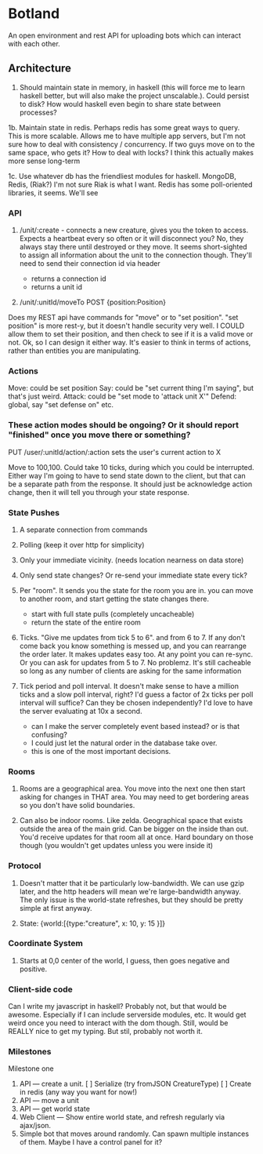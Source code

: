 # Botland

An open environment and rest API for uploading bots which can interact with each other.

## Architecture

1. Should maintain state in memory, in haskell (this will force me to learn haskell better, but will also make the project unscalable.). Could persist to disk? How would haskell even begin to share state between processes?

1b. Maintain state in redis. Perhaps redis has some great ways to query. This is more scalable. Allows me to have multiple app servers, but I'm not sure how to deal with consistency / concurrency. If two guys move on to the same space, who gets it? How to deal with locks? I think this actually makes more sense long-term

1c. Use whatever db has the friendliest modules for haskell. MongoDB, Redis, (Riak?) I'm not sure Riak is what I want. Redis has some poll-oriented libraries, it seems. We'll see

### API

1. /unit/:create - connects a new creature, gives you the token to access. Expects a heartbeat every so often or it will disconnect you? No, they always stay there until destroyed or they move. It seems short-sighted to assign all information about the unit to the connection though. They'll need to send their connection id via header

    - returns a connection id
    - returns a unit id

2. /unit/:unitId/moveTo POST {position:Position}

Does my REST api have commands for "move" or to "set position". "set position" is more rest-y, but it doesn't handle security very well. I COULD allow them to set their position, and then check to see if it is a valid move or not. Ok, so I can design it either way. It's easier to think in terms of actions, rather than entities you are manipulating. 

### Actions

Move: could be set position
Say: could be "set current thing I'm saying", but that's just weird. 
Attack: could be "set mode to 'attack unit X'"
Defend: global, say "set defense on" etc. 

### These action modes should be ongoing? Or it should report "finished" once you move there or something?

PUT /user/:unitId/action/:action sets the user's current action to X

Move to 100,100. Could take 10 ticks, during which you could be interrupted. Either way I'm going to have to send state down to the client, but that can be a separate path from the response. It should just be acknowledge action change, then it will tell you through your state response.


### State Pushes

1. A separate connection from commands
2. Polling (keep it over http for simplicity)
3. Only your immediate vicinity. (needs location nearness on data store)
4. Only send state changes? Or re-send your immediate state every tick?
5. Per "room". It sends you the state for the room you are in. you can move to another room, and start getting the state changes there. 
    - start with full state pulls (completely uncacheable)
    - return the state of the entire room

6. Ticks. "Give me updates from tick 5 to 6". and from 6 to 7. If any don't come back you know something is messed up, and you can rearrange the order later. It makes updates easy too. At any point you can re-sync. Or you can ask for updates from 5 to 7. No problemz. It's still cacheable so long as any number of clients are asking for the same information

7. Tick period and poll interval. It doesn't make sense to have a million ticks and a slow poll interval, right? I'd guess a factor of 2x ticks per poll interval will suffice? Can they be chosen independently? I'd love to have the server evaluating at 10x a second. 
    - can I make the server completely event based instead? or is that confusing?
    - I could just let the natural order in the database take over. 
    - this is one of the most important decisions.

### Rooms

1. Rooms are a geographical area. You move into the next one then start asking for changes in THAT area. You may need to get bordering areas so you don't have solid boundaries. 

2. Can also be indoor rooms. Like zelda. Geographical space that exists outside the area of the main grid. Can be bigger on the inside than out. You'd receive updates for that room all at once. Hard boundary on those though (you wouldn't get updates unless you were inside it)


### Protocol

1. Doesn't matter that it be particularly low-bandwidth. We can use gzip later, and the http headers will mean we're large-bandwidth anyway. The only issue is the world-state refreshes, but they should be pretty simple at first anyway.

2. State: {world:[{type:"creature", x: 10, y: 15 }]}


### Coordinate System

1. Starts at 0,0 center of the world, I guess, then goes negative and positive.

### Client-side code

Can I write my javascript in haskell? Probably not, but that would be awesome. Especially if I can include serverside modules, etc. It would get weird once you need to interact with the dom though. Still, would be REALLY nice to get my typing. But stil, probably not worth it. 

### Milestones

Milestone one
1. API — create a unit. 
    [ ] Serialize (try fromJSON CreatureType)
    [ ] Create in redis (any way you want for now!)
2. API — move a unit
3. API — get world state
4. Web Client — Show entire world state, and refresh regularly via ajax/json.
5. Simple bot that moves around randomly. Can spawn multiple instances of them. Maybe I have a control panel for it?



